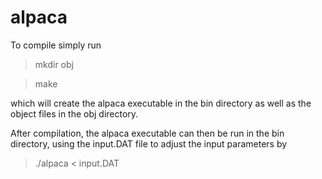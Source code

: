 # alpaca
To compile simply run
> mkdir obj

> make

which will create the alpaca executable in the bin directory as well as the object files in the obj directory.

After compilation, the alpaca executable can then be run in the bin directory, using the input.DAT file to adjust the input parameters by

> ./alpaca < input.DAT
